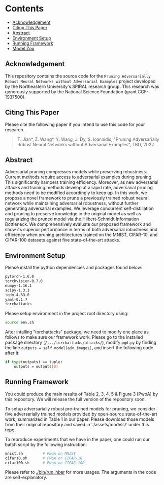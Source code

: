 # Contents

* [Acknowledgement](#acknowledgement)
* [Citing This Paper](#citing-this-paper)
* [Abstract](#abstract)
* [Environment Setup](#environment-setup)
* [Running Framework](#running-framework) 
* [Model Zoo](#model-zoo)


## Acknowledgement 
This repository contains the source code for the `Pruning Adversarially Robust Neural Networks without Adversarial Examples` project developed by the Northeastern University's SPIRAL research group. This research was generously supported by the National Science Foundation (grant CCF-1937500). 


## Citing This Paper
Please cite the following paper if you intend to use this code for your research.
> T. Jian*, Z. Wang*, Y. Wang, J. Dy, S. Ioannidis, "Pruning Adversarially Robust Neural Networks without Adversarial Examples", TBD, 2022.

## Abstract
Adversarial pruning compresses models while preserving robustness. Current methods require access to adversarial examples during pruning. This significantly hampers training efficiency. Moreover, as new adversarial attacks and training methods develop at a rapid rate, adversarial pruning methods need to be modified accordingly to keep up. In this work, we propose a novel framework to prune a previously trained robust neural network while maintaining adversarial robustness, without further generating adversarial examples. We leverage concurrent self-distillation and pruning to preserve knowledge in the original model as well as regularizing the pruned model via the Hilbert-Schmidt Information Bottleneck. We comprehensively evaluate our proposed framework and show its superior performance in terms of both adversarial robustness and efficiency when pruning architectures trained on the MNIST, CIFAR-10, and CIFAR-100 datasets against five state-of-the-art attacks.

## Environment Setup
Please install the python dependencies and packages found below:
```bash
pytorch-1.6.0
torchvision-0.7.0
numpy-1.16.1
scipy-1.3.1
tqdm-4.33.0
yaml-0.1.7
torchattacks
```

Please setup environment in the project root directory using:
```bash
source env.sh
```

After intalling "torchattacks" package, we need to modify one place as follows to make sure our framework work. Please go to the installed package directory (`/.../torchattacks/attacks/`), modify `pgd.py` by finding the line `outputs = self.model(adv_images)`, and insert the following code after it:
```bash
if type(outputs) == tuple:
    outputs = outputs[0]
```

## Running Framework
You could produce the main results of Table 2, 3, 4, 5 & Figure 3 (PwoA) by this repository. We will release the full version of the repository soon. 

To setup adversarially robust pre-trained models for pruning, we consider five adversarially trained models provided by open-source state-of-the-art work, summarized in Table 1 in our paper. Please download those models from their original repository and saved in './assets/models/' under this repo.

To reproduce experiments that we have in the paper, one could run our batch script by the following instruction:
```bash
mnist.sh         # PwoA on MNIST
cifar10.sh       # PwoA on CIFAR-10
cifar100.sh      # PwoA on CIFAR-100
```

Please refer to [./bin/run_hbar](./run_hbar) for more usages. The arguments in the code are self-explanatory.
